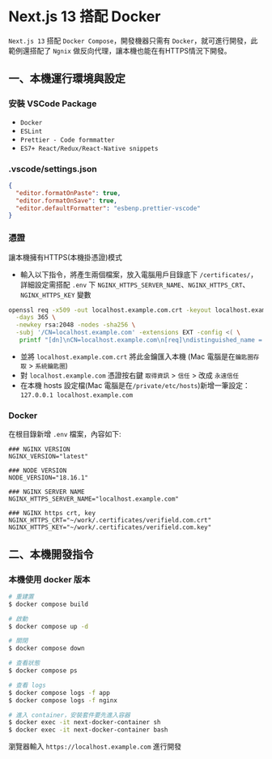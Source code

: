 # Next.js 13 搭配 Docker

`Next.js 13` 搭配 `Docker Compose`，開發機器只需有 `Docker`，就可進行開發，此範例還搭配了 `Ngnix` 做反向代理，讓本機也能在有HTTPS情況下開發。

## 一、本機運行環境與設定

### 安裝 VSCode Package

- `Docker`
- `ESLint`
- `Prettier - Code formmatter`
- `ES7+ React/Redux/React-Native snippets`

### .vscode/settings.json

```json
{
  "editor.formatOnPaste": true,
  "editor.formatOnSave": true,
  "editor.defaultFormatter": "esbenp.prettier-vscode"
}
```

### 憑證

讓本機擁有HTTPS(本機掛憑證)模式

- 輸入以下指令，將產生兩個檔案，放入電腦用戶目錄底下 `/certificates/`，詳細設定需搭配 `.env` 下 `NGINX_HTTPS_SERVER_NAME`、`NGINX_HTTPS_CRT`、`NGINX_HTTPS_KEY` 變數

```bash
openssl req -x509 -out localhost.example.com.crt -keyout localhost.example.com.key \
  -days 365 \
  -newkey rsa:2048 -nodes -sha256 \
  -subj '/CN=localhost.example.com' -extensions EXT -config <( \
   printf "[dn]\nCN=localhost.example.com\n[req]\ndistinguished_name = dn\n[EXT]\nsubjectAltName=DNS:localhost.example.com\nkeyUsage=digitalSignature\nextendedKeyUsage=serverAuth")
```

- 並將 `localhost.example.com.crt` 將此金鑰匯入本機 (Mac 電腦是在`鑰匙圈存取` > `系統鑰匙圈`)
- 對 `localhost.example.com` 憑證按右鍵 `取得資訊` > `信任` > 改成 `永遠信任`
- 在本機 hosts 設定檔(Mac 電腦是在`/private/etc/hosts`)新增一筆設定： `127.0.0.1 localhost.example.com`

### Docker

在根目錄新增 `.env` 檔案，內容如下:

```log
### NGINX VERSION
NGINX_VERSION="latest"

### NODE VERSION
NODE_VERSION="18.16.1"

### NGINX SERVER NAME
NGINX_HTTPS_SERVER_NAME="localhost.example.com"

### NGINX https crt, key
NGINX_HTTPS_CRT="~/work/.certificates/verifield.com.crt"
NGINX_HTTPS_KEY="~/work/.certificates/verifield.com.key"
```

## 二、本機開發指令

### 本機使用 docker 版本

```bash
# 重建置
$ docker compose build

# 啟動
$ docker compose up -d

# 關閉
$ docker compose down

# 查看狀態
$ docker compose ps

# 查看 logs
$ docker compose logs -f app
$ docker compose logs -f nginx

# 進入 container，安裝套件要先進入容器 
$ docker exec -it next-docker-container sh
$ docker exec -it next-docker-container bash
```

瀏覽器輸入 `https://localhost.example.com` 進行開發
